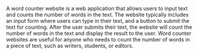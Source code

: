 A word counter website is a web application that allows users to input text and counts the number of words in the text. The website typically includes an input form where users can type in their text, and a button to submit the text for counting. After the user submits their text, the website will count the number of words in the text and display the result to the user. Word counter websites are useful for anyone who needs to count the number of words in a piece of text, such as writers, students, or editors.
